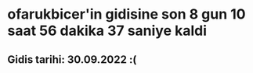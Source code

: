 # ofarukbicer'in gidisine son 8 gun 10 saat 56 dakika 37 saniye kaldi

## Gidis tarihi: 30.09.2022 :(